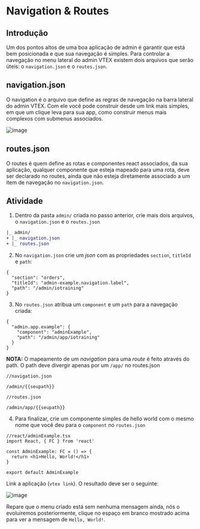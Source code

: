
  # Navigation & Routes

## Introdução

Um dos pontos altos de uma boa aplicação de admin é garantir que está bem posicionada e que sua navegação é simples. Para controlar a navegação no menu lateral do admin VTEX existem dois arquivos que serão úteis: o `navigation.json` e o `routes.json`.

## navigation.json

O navigation é o arquivo que define as regras de navegação na barra lateral do admin VTEX. Com ele você pode construir desde um link mais simples, em que um clique leva para sua app, como construir menus mais complexos com submenus associados.

![image](https://user-images.githubusercontent.com/18701182/92757455-21f1df00-f364-11ea-8798-87f8f73863c8.png)


## routes.json

O routes é quem define as rotas e componentes react associados, da sua aplicação, qualquer componente que esteja mapeado para uma rota, deve ser declarado no routes, ainda que não esteja diretamente associado a um item de navegação no `navigation.json`. 

## Atividade

1. Dentro da pasta `admin/` criada no passo anterior, crie mais dois arquivos, o `navigation.json` e o `routes.json`

```diff
|_ admin/
+ |_ navigation.json
+ |_ routes.json
```

2. No `navigation.json` crie um _json_ com as propriedades `section`, `titleId` e `path`:

```
{
  "section": "orders",
  "titleId": "admin-example.navigation.label",
  "path": "/admin/iotraining"
}
```

3. No `routes.json` atribua um `component` e um `path` para a navegação criada:

```
{
  "admin.app.example": {
    "component": "adminExample",
    "path": "/admin/app/iotraining"
  }
}
```

**NOTA:** O mapeamento de um *navigation* para uma *route* é feito através do path. O path deve divergir apenas por um `/app/` no routes.json

```
//navigation.json

/admin/{{seupath}}

//routes.json

/admin/app/{{seupath}}
```

4. Para finalizar, crie um componente simples de hello world com o mesmo nome que você deu para o `component` no `routes.json`

```tsx
//react/adminExample.tsx
import React, { FC } from 'react'

const AdminExample: FC = () => {
  return <h1>Hello, World!</h1>
}

export default AdminExample
```

Link a aplicação (`vtex link`). O resultado deve ser o seguinte: 

![image](https://user-images.githubusercontent.com/18701182/92773790-486b4680-f373-11ea-8d1b-c4b84dad4375.png)

Repare que o menu criado está sem nenhuma mensagem ainda, nós o evoluiremos posteriormente, clique no espaço em branco mostrado acima para ver a mensagem de `Hello, World!`.